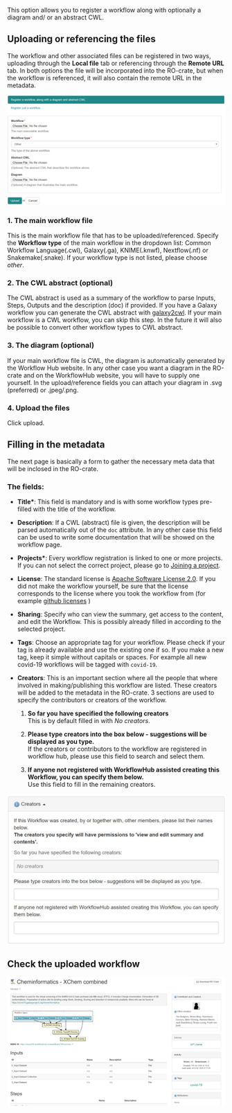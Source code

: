 This option allows you to register a workflow along with optionally a diagram and/ or an abstract CWL. 

## Uploading or referencing the files

The workflow and other associated files can be registered in two ways, uploading through the **Local file** tab or referencing through the **Remote URL** tab. In both options the file will be incorporated into the RO-crate, but when the workflow is referenced, it will also contain the remote URL in the metadata.

![](images/workflow_diagram_CWLabstract.PNG)

### 1. The main workflow file

This is the main workflow file that has to be uploaded/referenced. Specify the **Workflow type** of the main workflow in the dropdown list: Common Workflow Language(.cwl), Galaxy(.ga), KNIME(.knwf), Nextflow(.nf) or Snakemake(.snake). If your workflow type is not listed, please choose *other*.

### 2. The CWL abstract (optional)

The CWL abstract is used as a summary of the workflow to parse Inputs, Steps, Outputs and the description (doc) if provided. If you have a Galaxy workflow you can generate the CWL abstract with 
[galaxy2cwl](https://github.com/workflowhub-eu/galaxy2cwl). If your main workflow is a CWL workflow, you can skip this step. In the future it will also be possible to convert other workflow types to CWL abstract. 

### 3. The diagram (optional)

If your main workflow file is CWL, the diagram is automatically generated by the Workflow Hub website. In any other case you want a diagram in the RO-crate and on the WorkflowHub website, you will have to supply one yourself. In the upload/reference fields you can attach your diagram in .svg (preferred) or .jpeg/.png. 

### 4. Upload the files

Click upload.

## Filling in the metadata

The next page is basically a form to gather the necessary meta data that will be inclosed in the RO-crate.

### The fields:
- **Title\***: This field is mandatory and is with some workflow types pre-filled with the title of the workflow.

- **Description**: If a CWL (abstract) file is given, the description will be parsed automatically out of the `doc` attribute. In any other case this field can be used to write some documentation that will be showed on the workflow page.

- **Projects\***: Every workflow registration is linked to one or more projects. If you can not select the correct project, please go to [Joining a project](../How-to-join-a-project).

- **License**: The standard license is [Apache Software License 2.0](https://opensource.org/licenses/Apache-2.0). If you did not make the workflow yourself, be sure that the license corresponds to the license where you took the workflow from (for example [github licenses](https://help.github.com/en/github/creating-cloning-and-archiving-repositories/licensing-a-repository) )

- **Sharing**: Specify who can view the summary, get access to the content, and edit the Workflow. This is possibly already filled in according to the selected project.

- **Tags**: Choose an appropriate tag for your workflow. Please check if your tag is already available and use the existing one if so. If you make a new tag, keep it simple without capitals or spaces. For example all new covid-19 workflows will be tagged with `covid-19`.

- **Creators**: This is an important section where all the people that where involved in making/publishing this workflow are listed. These creators will be added to the metadata in the RO-crate. 
    3 sections are used to specify the contributors or creators of the workflow.

    1. **So far you have specified the following creators**\
    This is by default filled in with *No creators*.
    
    2. **Please type creators into the box below - suggestions will be displayed as you type.**\
    If the creators or contributors to the workflow are registered in workflow hub, please use this field to search and select them.                   
    
    3. **If anyone not registered with WorkflowHub assisted creating this Workflow, you can specify them below.**\
    Use this field to fill in the remaining creators.
    
![](images/creators_metadata.PNG)


##  Check the uploaded workflow

![](images/result_diagram_CWLabstract.PNG)
